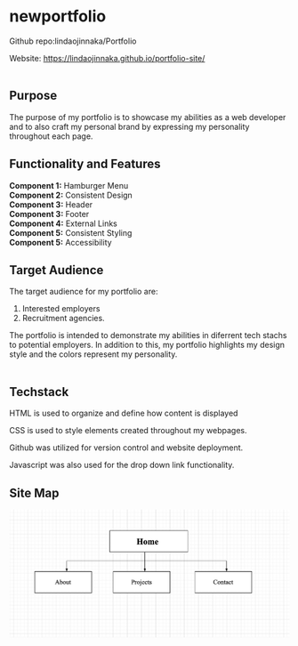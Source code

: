 # newportfolio
Github repo:lindaojinnaka/Portfolio

Website: https://lindaojinnaka.github.io/portfolio-site/
<br> 
<br> 
## Purpose
The purpose of my portfolio is to showcase my abilities as a web developer and to also craft my personal brand by expressing my personality throughout each page. 
<br> 
## Functionality and Features
**Component 1:** Hamburger Menu 
<br>
**Component 2:** Consistent Design
<br>
**Component 3:** Header 
<br>
**Component 3:** Footer
<br>
**Component 4:** External Links 
<br>
**Component 5:** Consistent Styling 
<br>
**Component 5:** Accessibility 




## Target Audience
The target audience for my portfolio are: 
1. Interested employers 
2. Recruitment agencies. 

The portfolio is intended to demonstrate my abilities in diferrent tech stachs to potential employers. In addition to this, my portfolio highlights my design style and the colors represent my personality. 
<br> 
<br> 

## Techstack
HTML is used to organize and define how content is displayed

CSS is used to style elements created throughout my webpages.

Github was utilized for version control and website deployment.

Javascript was also used for the drop down link functionality. 

## Site Map 
![site-map](./assets/sitemap.png)
